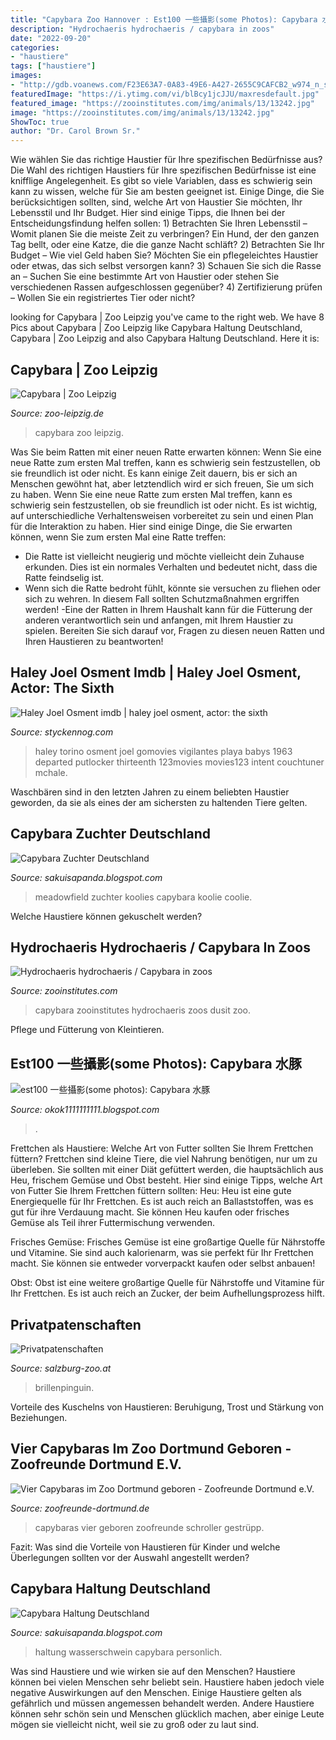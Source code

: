 ```yaml
---
title: "Capybara Zoo Hannover : Est100 一些攝影(some Photos): Capybara 水豚"
description: "Hydrochaeris hydrochaeris / capybara in zoos"
date: "2022-09-20"
categories:
- "haustiere"
tags: ["haustiere"]
images:
- "http://gdb.voanews.com/F23E63A7-0A83-49E6-A427-2655C9CAFCB2_w974_n_s.jpg"
featuredImage: "https://i.ytimg.com/vi/blBcy1jcJJU/maxresdefault.jpg"
featured_image: "https://zooinstitutes.com/img/animals/13/13242.jpg"
image: "https://zooinstitutes.com/img/animals/13/13242.jpg"
ShowToc: true
author: "Dr. Carol Brown Sr."
---
```



Wie wählen Sie das richtige Haustier für Ihre spezifischen Bedürfnisse aus?
Die Wahl des richtigen Haustiers für Ihre spezifischen Bedürfnisse ist eine knifflige Angelegenheit. Es gibt so viele Variablen, dass es schwierig sein kann zu wissen, welche für Sie am besten geeignet ist. Einige Dinge, die Sie berücksichtigen sollten, sind, welche Art von Haustier Sie möchten, Ihr Lebensstil und Ihr Budget. Hier sind einige Tipps, die Ihnen bei der Entscheidungsfindung helfen sollen: 1) Betrachten Sie Ihren Lebensstil – Womit planen Sie die meiste Zeit zu verbringen? Ein Hund, der den ganzen Tag bellt, oder eine Katze, die die ganze Nacht schläft? 2) Betrachten Sie Ihr Budget – Wie viel Geld haben Sie? Möchten Sie ein pflegeleichtes Haustier oder etwas, das sich selbst versorgen kann? 3) Schauen Sie sich die Rasse an – Suchen Sie eine bestimmte Art von Haustier oder stehen Sie verschiedenen Rassen aufgeschlossen gegenüber? 4) Zertifizierung prüfen – Wollen Sie ein registriertes Tier oder nicht?

	

		
looking for Capybara | Zoo Leipzig you've came to the right web. We have 8 Pics about Capybara | Zoo Leipzig like Capybara Haltung Deutschland, Capybara | Zoo Leipzig and also Capybara Haltung Deutschland. Here it is:
		
    
## Capybara | Zoo Leipzig

<img loading=lazy src="https://www.zoo-leipzig.de/typo3temp/assets/_processed_/e/6/csm_P1110832_0bb8951827.jpg" onerror="this.onerror=null;this.src='https://tse1.mm.bing.net/th?id=OIP.rXCTTS9tOUsPU6axe_-o3AHaD7&amp;pid=15.1';" alt="Capybara | Zoo Leipzig">

_Source: zoo-leipzig.de_

>capybara zoo leipzig. 

	

Was Sie beim Ratten mit einer neuen Ratte erwarten können: Wenn Sie eine neue Ratte zum ersten Mal treffen, kann es schwierig sein festzustellen, ob sie freundlich ist oder nicht. Es kann einige Zeit dauern, bis er sich an Menschen gewöhnt hat, aber letztendlich wird er sich freuen, Sie um sich zu haben.
Wenn Sie eine neue Ratte zum ersten Mal treffen, kann es schwierig sein festzustellen, ob sie freundlich ist oder nicht. Es ist wichtig, auf unterschiedliche Verhaltensweisen vorbereitet zu sein und einen Plan für die Interaktion zu haben. Hier sind einige Dinge, die Sie erwarten können, wenn Sie zum ersten Mal eine Ratte treffen:
- Die Ratte ist vielleicht neugierig und möchte vielleicht dein Zuhause erkunden. Dies ist ein normales Verhalten und bedeutet nicht, dass die Ratte feindselig ist.
- Wenn sich die Ratte bedroht fühlt, könnte sie versuchen zu fliehen oder sich zu wehren. In diesem Fall sollten Schutzmaßnahmen ergriffen werden!
-Eine der Ratten in Ihrem Haushalt kann für die Fütterung der anderen verantwortlich sein und anfangen, mit Ihrem Haustier zu spielen. Bereiten Sie sich darauf vor, Fragen zu diesen neuen Ratten und Ihren Haustieren zu beantworten!

    
## Haley Joel Osment Imdb | Haley Joel Osment, Actor: The Sixth

<img loading=lazy src="https://styckennog.com/gmkwq/xCiYyLYk1tIQiYLrp8siiwHaOG.jpg" onerror="this.onerror=null;this.src='https://tse1.mm.bing.net/th?id=OIP.yEn07fQZurQDNEU6AvU0MgAAAA&amp;pid=15.1';" alt="Haley Joel Osment imdb | haley joel osment, actor: the sixth">

_Source: styckennog.com_

>haley torino osment joel gomovies vigilantes playa babys 1963 departed putlocker thirteenth 123movies movies123 intent couchtuner mchale. 

	

Waschbären sind in den letzten Jahren zu einem beliebten Haustier geworden, da sie als eines der am sichersten zu haltenden Tiere gelten.

    
## Capybara Zuchter Deutschland

<img loading=lazy src="https://lh5.googleusercontent.com/proxy/gotTguKCTrxVembWyWDgO2uzSnONDjucU9L9DksbiJeJznD0tYYlMF4X3Lgw2cAa_KzBpa6yIstuWybQxRXMk0Cf_Elq7Otys4OCmxA95VkfTHZo2fhklp0c0tCn-g=s0-d" onerror="this.onerror=null;this.src='https://tse2.mm.bing.net/th?id=OIP.5WDGLRWJQBOWFR9-g77l5gHaE8&amp;pid=15.1';" alt="Capybara Zuchter Deutschland">

_Source: sakuisapanda.blogspot.com_

>meadowfield zuchter koolies capybara koolie coolie. 

	

Welche Haustiere können gekuschelt werden?

    
## Hydrochaeris Hydrochaeris / Capybara In Zoos

<img loading=lazy src="https://zooinstitutes.com/img/animals/13/13242.jpg" onerror="this.onerror=null;this.src='https://tse4.mm.bing.net/th?id=OIP.lC8DZizL0LIc5AQlQyCoyAHaFj&amp;pid=15.1';" alt="Hydrochaeris hydrochaeris / Capybara in zoos">

_Source: zooinstitutes.com_

>capybara zooinstitutes hydrochaeris zoos dusit zoo. 

	

Pflege und Fütterung von Kleintieren.

    
## Est100 一些攝影(some Photos): Capybara 水豚

<img loading=lazy src="http://gdb.voanews.com/F23E63A7-0A83-49E6-A427-2655C9CAFCB2_w974_n_s.jpg" onerror="this.onerror=null;this.src='https://tse2.mm.bing.net/th?id=OIP.OMPL9DngANCFUxkC8dTxzAHaEL&amp;pid=15.1';" alt="est100 一些攝影(some photos): Capybara 水豚">

_Source: okok1111111111.blogspot.com_

>. 

	

Frettchen als Haustiere: Welche Art von Futter sollten Sie Ihrem Frettchen füttern?
Frettchen sind kleine Tiere, die viel Nahrung benötigen, nur um zu überleben. Sie sollten mit einer Diät gefüttert werden, die hauptsächlich aus Heu, frischem Gemüse und Obst besteht. Hier sind einige Tipps, welche Art von Futter Sie Ihrem Frettchen füttern sollten:
Heu: Heu ist eine gute Energiequelle für Ihr Frettchen. Es ist auch reich an Ballaststoffen, was es gut für ihre Verdauung macht. Sie können Heu kaufen oder frisches Gemüse als Teil ihrer Futtermischung verwenden.

Frisches Gemüse: Frisches Gemüse ist eine großartige Quelle für Nährstoffe und Vitamine. Sie sind auch kalorienarm, was sie perfekt für Ihr Frettchen macht. Sie können sie entweder vorverpackt kaufen oder selbst anbauen!

Obst: Obst ist eine weitere großartige Quelle für Nährstoffe und Vitamine für Ihr Frettchen. Es ist auch reich an Zucker, der beim Aufhellungsprozess hilft.

    
## Privatpatenschaften

<img loading=lazy src="https://salzburg-zoo.at/fileadmin/_processed_/5/7/csm_Brillenpinguin_Shrimpi_ZooSBG_Lisa_Sernow__46__Kopie_2b2ba17ad3.jpg" onerror="this.onerror=null;this.src='https://tse4.mm.bing.net/th?id=OIP.zT46XVxJNsN4CuFWwhfNEwAAAA&amp;pid=15.1';" alt="Privatpatenschaften">

_Source: salzburg-zoo.at_

>brillenpinguin. 

	

Vorteile des Kuschelns von Haustieren: Beruhigung, Trost und Stärkung von Beziehungen.

    
## Vier Capybaras Im Zoo Dortmund Geboren - Zoofreunde Dortmund E.V.

<img loading=lazy src="https://www.zoofreunde-dortmund.de/assets/images/8/Capybara-Nachwuchs_Zoo_Dortmund03-800-cd4c7128.jpg" onerror="this.onerror=null;this.src='https://tse2.mm.bing.net/th?id=OIP.Rhin6SiZWDvN-6Kue6bnzgHaDy&amp;pid=15.1';" alt="Vier Capybaras im Zoo Dortmund geboren - Zoofreunde Dortmund e.V.">

_Source: zoofreunde-dortmund.de_

>capybaras vier geboren zoofreunde schroller gestrüpp. 

	

Fazit: Was sind die Vorteile von Haustieren für Kinder und welche Überlegungen sollten vor der Auswahl angestellt werden?

    
## Capybara Haltung Deutschland

<img loading=lazy src="https://i.ytimg.com/vi/blBcy1jcJJU/maxresdefault.jpg" onerror="this.onerror=null;this.src='https://tse3.mm.bing.net/th?id=OIP.L6MXjuSLYk0Ge9xNfUKguQHaEK&amp;pid=15.1';" alt="Capybara Haltung Deutschland">

_Source: sakuisapanda.blogspot.com_

>haltung wasserschwein capybara personlich. 

	

Was sind Haustiere und wie wirken sie auf den Menschen?
Haustiere können bei vielen Menschen sehr beliebt sein. Haustiere haben jedoch viele negative Auswirkungen auf den Menschen. Einige Haustiere gelten als gefährlich und müssen angemessen behandelt werden. Andere Haustiere können sehr schön sein und Menschen glücklich machen, aber einige Leute mögen sie vielleicht nicht, weil sie zu groß oder zu laut sind.

